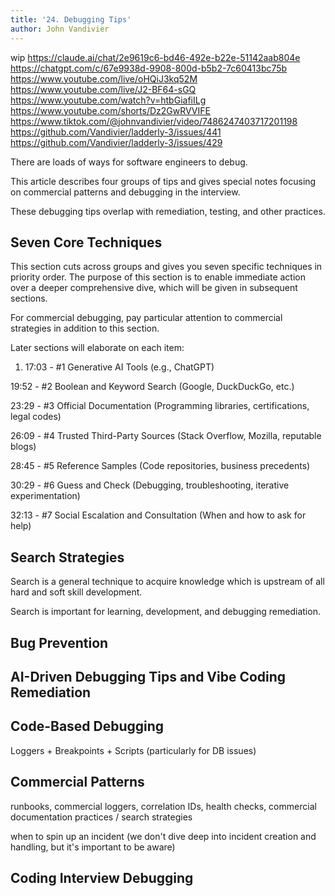 ```yaml
---
title: '24. Debugging Tips'
author: John Vandivier
---
```


wip
<https://claude.ai/chat/2e9619c6-bd46-492e-b22e-51142aab804e>
<https://chatgpt.com/c/67e9938d-9908-800d-b5b2-7c60413bc75b>
<https://www.youtube.com/live/oHQiJ3kq52M>
<https://www.youtube.com/live/J2-BF64-sGQ>
<https://www.youtube.com/watch?v=htbGiafiILg>
<https://www.youtube.com/shorts/Dz2GwRVVIFE>
<https://www.tiktok.com/@johnvandivier/video/7486247403717201198>
<https://github.com/Vandivier/ladderly-3/issues/441>
<https://github.com/Vandivier/ladderly-3/issues/429>

There are loads of ways for software engineers to debug.

This article describes four groups of tips and gives special notes focusing on commercial patterns
and debugging in the interview.

These debugging tips overlap with remediation, testing, and other practices.

## Seven Core Techniques

This section cuts across groups and gives you seven specific techniques in priority order. The purpose of this section is to enable immediate action over a deeper comprehensive dive, which will be given in subsequent sections.

For commercial debugging, pay particular attention to commercial strategies in addition to this section.

Later sections will elaborate on each item:

1. 17:03 - #1 Generative AI Tools (e.g., ChatGPT)

19:52 - #2 Boolean and Keyword Search (Google, DuckDuckGo, etc.)

23:29 - #3 Official Documentation (Programming libraries, certifications, legal codes)

26:09 - #4 Trusted Third-Party Sources (Stack Overflow, Mozilla, reputable blogs)

28:45 - #5 Reference Samples (Code repositories, business precedents)

30:29 - #6 Guess and Check (Debugging, troubleshooting, iterative experimentation)

32:13 - #7 Social Escalation and Consultation (When and how to ask for help)

## Search Strategies

Search is a general technique to acquire knowledge which is upstream of all hard and soft skill development.

Search is important for learning, development, and debugging remediation.

## Bug Prevention

## AI-Driven Debugging Tips and Vibe Coding Remediation

## Code-Based Debugging

Loggers + Breakpoints + Scripts (particularly for DB issues)

## Commercial Patterns

runbooks, commercial loggers, correlation IDs, health checks, commercial documentation practices / search strategies

when to spin up an incident (we don't dive deep into incident creation and handling, but it's important to be aware)

## Coding Interview Debugging
